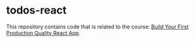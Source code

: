 # todos-react

This repository contains code that is related to the course: [Build Your First Production Quality React App](https://egghead.io/courses/build-your-first-production-quality-react-app).
